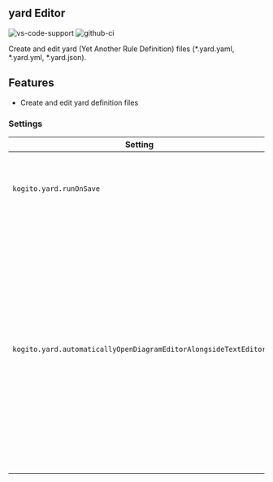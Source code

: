 ## yard Editor

![vs-code-support](https://img.shields.io/badge/Visual%20Studio%20Code-1.46.0+-blue.svg)
![github-ci](https://github.com/kiegroup/kie-tools/actions/workflows/monorepo_pr_ci_full.yml/badge.svg)

Create and edit yard (Yet Another Rule Definition) files (\*.yard.yaml, \*.yard.yml, \*.yard.json).

## Features

- Create and edit yard definition files

### Settings

| Setting                                                         | Description                                                                                                                                                                                                               | Default value                                                                    |
| --------------------------------------------------------------- | ------------------------------------------------------------------------------------------------------------------------------------------------------------------------------------------------------------------------- | -------------------------------------------------------------------------------- |
| `kogito.yard.runOnSave`                                         | Execute a command on each save operation of the yard file                                                                                                                                                                 | _empty_                                                                          |
| `kogito.yard.automaticallyOpenDiagramEditorAlongsideTextEditor` | When opening yard files, decide whether or not to open the Diagram Editor alongside the text editor. Regardless of the configured option, you can always open the yard Diagram Editor using the 'Open as Diagram' button. | `Ask next time` (possible: `Open automatically`, `Do not open`, `Ask next time`) |
